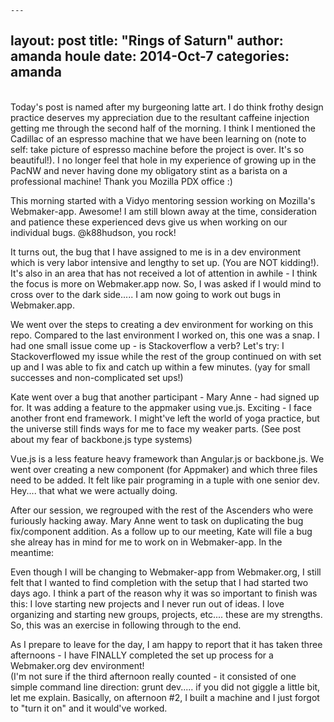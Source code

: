 	---
layout: post
title:  "Rings of Saturn"
author: amanda houle
date:   2014-Oct-7
categories: amanda
---
<br>
Today's post is named after my burgeoning latte art.  I do think frothy design practice deserves my appreciation due to the resultant caffeine injection getting me through the second half of the morning.
I think I mentioned the Cadillac of an espresso machine that we have been learning on (note to self:  take picture of espresso machine before the project is over.  It's so beautiful!).  I no longer feel that hole in my experience of growing up in the PacNW and never having done my obligatory stint as a barista on a professional machine!  Thank you Mozilla PDX office :)

This morning started with a Vidyo mentoring session working on Mozilla's Webmaker-app.  Awesome!  I am still blown away at the time, consideration and patience these experienced devs give us when working on our individual bugs.  @k88hudson, you rock!

It turns out, the bug that I have assigned to me is in a dev environment which is very labor intensive and lengthy to set up.  (You are NOT kidding!).  It's also in an area that has not received a lot of attention in awhile - I think the focus is more on Webmaker.app now.  So, I was asked if I would mind to cross over to the dark side..... I am now going to work out bugs in Webmaker.app.

We went over the steps to creating a dev environment for working on this repo.  Compared to the last environment I worked on, this one was a snap.  I had one small issue come up - is Stackoverflow a verb?  Let's try:  I Stackoverflowed my issue while the rest of the group continued on with set up and I was able to fix and catch up within a few minutes.  (yay for small successes and non-complicated set ups!)

Kate went over a bug that another participant - Mary Anne - had signed up for.  It was adding a feature to the appmaker using vue.js.  Exciting - I face another front end framework.  I might've left the world of yoga practice, but the universe still finds ways for me to face my weaker parts.  (See post about my fear of backbone.js type systems)

Vue.js is a less feature heavy framework than Angular.js or backbone.js.
We went over creating a new component (for Appmaker) and which three files need to be added.
It felt like pair programing in a tuple with one senior dev.  Hey.... that what we were actually doing.

After our session, we regrouped with the rest of the Ascenders who were furiously hacking away.  Mary Anne went to task on duplicating the bug fix/component addition.  As a follow up to our meeting, Kate will file a bug she alreay has in mind for me to work on in Webmaker-app.  In the meantime:

Even though I will be changing to Webmaker-app from Webmaker.org, I still felt that I wanted to find completion with the setup that I had started two days ago.  I think a part of the reason why it was so important to finish was this:  I love starting new projects and I never run out of ideas.  I love organizing and starting new groups, projects, etc.... these are my strengths.  So, this was an exercise in following through to the end.  

As I prepare to leave for the day, I am happy to report that it has taken three afternoons - I have FINALLY completed the set up process for a Webmaker.org dev environment!  
(I'm not sure if the third afternoon really counted - it consisted of one simple command line direction:  grunt dev..... if you did not giggle a little bit, let me explain.  Basically, on afternoon #2, I built a machine and I just forgot to "turn it on" and it would've worked. 

